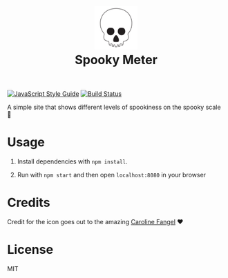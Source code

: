 <h1 align="center">
  <a href="https://spoopy.tk">
    <img src="/public/images/logo.svg" width="20%" alt="Spooky Meter">
  </a>
  <br>
  Spooky Meter
  <br>
  <br>
</h1>

[![JavaScript Style Guide](https://img.shields.io/badge/code%20style-standard-brightgreen.svg)](http://standardjs.com/)
[![Build Status](https://travis-ci.org/goibon/spooky-meter.svg?branch=master)](https://travis-ci.org/goibon/spooky-meter)

A simple site that shows different levels of spookiness on the spooky scale :ghost:

# Usage
1. Install dependencies with `npm install`.

1. Run with `npm start` and then open `localhost:8080` in your browser

# Credits
Credit for the icon goes out to the amazing [Caroline Fangel](https://www.carolinefangel.com/) :heart:

# License
MIT

